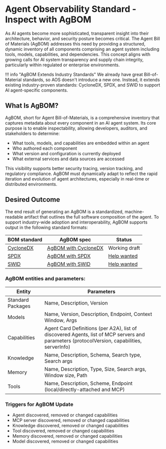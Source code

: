 # Agent Observability Standard - Inspect with AgBOM

As AI agents become more sophisticated, transparent insight into their architecture, behavior, and security posture becomes critical. The Agent Bill of Materials (AgBOM) addresses this need by providing a structured, dynamic inventory of all components comprising an agent system including tools, models, capabilities, and dependencies. This concept aligns with growing calls for AI system transparency and supply chain integrity, particularly within regulated or enterprise environments.

!!! info "AgBOM Extends Industry Standards"
    We already have great Bill-of-Material standards, so AOS doesn't introduce a new one. Instead, it extends existing industry-proven standards: CycloneDX, SPDX, and SWID to support AI agent-specific components.

## What Is AgBOM?
AgBOM, short for Agent Bill-of-Materials, is a comprehensive inventory that captures metadata about every component in an AI agent system. Its core purpose is to enable inspectability, allowing developers, auditors, and stakeholders to determine:
- What tools, models, and capabilities are embedded within an agent
- Who authored each component
- What version and configuration is currently deployed
- What external services and data sources are accessed

This visibility supports better security tracing, version tracking, and regulatory compliance. AgBOM must dynamically adapt to reflect the rapid iteration and evolution of agent architectures, especially in real-time or distributed environments.

## Desired Outcome
The end result of generating an AgBOM is a standardized, machine-readable artifact that outlines the full software composition of the agent.
To support industry-wide adoption and interoperability, AgBOM supports output in the following standard formats:

| BOM standard | AgBOM spec | Status |
|--|--|--|
| [CycloneDX](https://cyclonedx.org/) | [AgBOM with CycloneDX](./extend_cyclonedx.md) | Working draft |
| [SPDX](https://spdx.dev/) | [AgBOM with SPDX](./extend_spdx.md) | [Help wanted](https://github.com/zenitysec/AOS/issues/20) |
| [SWID](https://csrc.nist.gov/Projects/Software-Identification-SWID) | [AgBOM with SWID](./extend_swid.md) | [Help wanted](https://github.com/zenitysec/AOS/issues/21) |

### AgBOM entities and parameters:

| Entity | Parameters |
|--|--|
| Standard Packages | Name, Description, Version |
| Models | Name, Version, Description, Endpoint, Context Window, Args |
| Capabilities | Agent Card Definitions (per A2A), list of discovered Agents, list of MCP servers and parameters (protocolVersion, capabilities, serverInfo)  |
| Knowledge | Name, Description, Schema, Search type, Search args  |
| Memory | Name, Description, Type, Size, Search args, Window size, Path |
| Tools | Name, Description, Scheme, Endpoint (local/directly-attached and MCP) |

### Triggers for AgBOM Update

- Agent discovered, removed or changed capabilities
- MCP server discovered, removed or changed capabilities
- Knowledge discovered, removed or changed capabilities
- Tool discovered, removed or changed capabilities
- Memory discovered, removed or changed capabilities
- Model discovered, removed or changed capabilities
